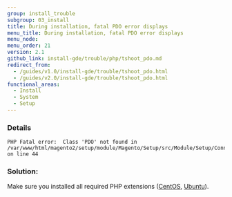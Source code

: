 ```yaml
---
group: install_trouble
subgroup: 03_install
title: During installation, fatal PDO error displays
menu_title: During installation, fatal PDO error displays
menu_node:
menu_order: 21
version: 2.1
github_link: install-gde/trouble/php/tshoot_pdo.md
redirect_from:
  - /guides/v1.0/install-gde/trouble/tshoot_pdo.html
  - /guides/v2.0/install-gde/trouble/tshoot_pdo.html
functional_areas:
  - Install
  - System
  - Setup
---
```


### Details

	PHP Fatal error:  Class 'PDO' not found in /var/www/html/magento2/setup/module/Magento/Setup/src/Module/Setup/ConnectionFactory.php on line 44

### Solution:

Make sure you installed all required PHP extensions (<a href="{{ page.baseurl }}/install-gde/prereq/php-centos.html">CentOS</a>, <a href="{{ page.baseurl }}/install-gde/prereq/php-ubuntu.html">Ubuntu</a>). 


